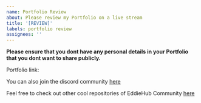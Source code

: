 ```yaml
---
name: Portfolio Review
about: Please review my Portfolio on a live stream
title: '[REVIEW]'
labels: portfolio review
assignees: ''
---
```


**Please ensure that you dont have any personal details in your Portfolio that you dont want to share publicly.**

Portfolio link: 

You can also join the discord community [here](https://discord.com/invite/jZQs6Wu)

Feel free to check out other cool repositories of EddieHub Community [here](https://github.com/EddieHubCommunity)